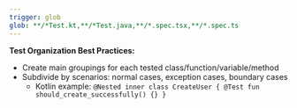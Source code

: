 ```yaml
---
trigger: glob
glob: **/*Test.kt,**/*Test.java,**/*.spec.tsx,**/*.spec.ts
---
```


**Test Organization Best Practices:**

- Create main groupings for each tested class/function/variable/method
- Subdivide by scenarios: normal cases, exception cases, boundary cases
  + Kotlin example: `@Nested inner class CreateUser { @Test fun should_create_successfully() {} }`
